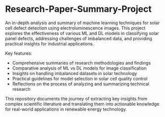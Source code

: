 # Research-Paper-Summary-Project
An in-depth analysis and summary of machine learning techniques for solar cell defect detection using electroluminescence images. This project explores the effectiveness of various ML and DL models in classifying solar panel defects, addressing challenges of imbalanced data, and providing practical insights for industrial applications.  

Key features:
- Comprehensive summaries of research methodologies and findings
- Comparative analysis of ML vs DL models for image classification
- Insights on handling imbalanced datasets in solar technology
- Practical guidelines for model selection in solar cell quality control
- Reflections on the process of analyzing and summarizing technical research

This repository documents the journey of extracting key insights from complex scientific literature and translating them into actionable knowledge for real-world applications in renewable energy technology.
